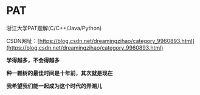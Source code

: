 # PAT
浙江大学PAT题解(C/C++/Java/Python) 

CSDN网址：[https://blog.csdn.net/dreamingzihao/category_9960893.html](https://blog.csdn.net/dreamingzihao/category_9960893.html)

**学得越多，不会得越多**

**种一颗树的最佳时间是十年前，其次就是现在**
  
**我希望我们能一起成为这个时代的弄潮儿**
